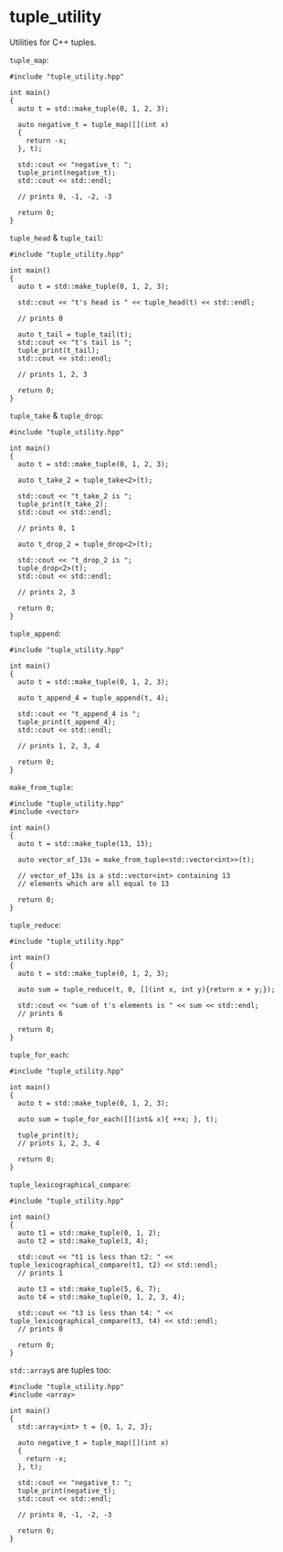 tuple_utility
=============

Utilities for C++ tuples.

`tuple_map`:

    #include "tuple_utility.hpp"
    
    int main()
    {
      auto t = std::make_tuple(0, 1, 2, 3);
    
      auto negative_t = tuple_map([](int x)
      {
        return -x;
      }, t);
    
      std::cout << "negative_t: ";
      tuple_print(negative_t);
      std::cout << std::endl;

      // prints 0, -1, -2, -3
    
      return 0;
    }
   
`tuple_head` & `tuple_tail`:

    #include "tuple_utility.hpp"

    int main()
    {
      auto t = std::make_tuple(0, 1, 2, 3);

      std::cout << "t's head is " << tuple_head(t) << std::endl;
      
      // prints 0

      auto t_tail = tuple_tail(t);
      std::cout << "t's tail is ";
      tuple_print(t_tail);
      std::cout << std::endl;

      // prints 1, 2, 3

      return 0;
    }

`tuple_take` & `tuple_drop`:

    #include "tuple_utility.hpp"

    int main()
    {
      auto t = std::make_tuple(0, 1, 2, 3);

      auto t_take_2 = tuple_take<2>(t);

      std::cout << "t_take_2 is ";
      tuple_print(t_take_2);
      std::cout << std::endl;

      // prints 0, 1

      auto t_drop_2 = tuple_drop<2>(t);

      std::cout << "t_drop_2 is ";
      tuple_drop<2>(t);
      std::cout << std::endl;

      // prints 2, 3

      return 0;
    }

`tuple_append`:

    #include "tuple_utility.hpp"

    int main()
    {
      auto t = std::make_tuple(0, 1, 2, 3);

      auto t_append_4 = tuple_append(t, 4);

      std::cout << "t_append_4 is ";
      tuple_print(t_append_4);
      std::cout << std::endl;

      // prints 1, 2, 3, 4

      return 0;
    }

`make_from_tuple`:

    #include "tuple_utility.hpp"
    #include <vector>

    int main()
    {
      auto t = std::make_tuple(13, 13);

      auto vector_of_13s = make_from_tuple<std::vector<int>>(t);

      // vector_of_13s is a std::vector<int> containing 13
      // elements which are all equal to 13

      return 0;
    }

`tuple_reduce`:

    #include "tuple_utility.hpp"

    int main()
    {
      auto t = std::make_tuple(0, 1, 2, 3);

      auto sum = tuple_reduce(t, 0, [](int x, int y){return x + y;});

      std::cout << "sum of t's elements is " << sum << std::endl;
      // prints 6

      return 0;
    }

`tuple_for_each`:

    #include "tuple_utility.hpp"

    int main()
    {
      auto t = std::make_tuple(0, 1, 2, 3);

      auto sum = tuple_for_each([](int& x){ ++x; }, t);

      tuple_print(t);
      // prints 1, 2, 3, 4

      return 0;
    }

`tuple_lexicographical_compare`:

    #include "tuple_utility.hpp"

    int main()
    {
      auto t1 = std::make_tuple(0, 1, 2);
      auto t2 = std::make_tuple(3, 4);

      std::cout << "t1 is less than t2: " << tuple_lexicographical_compare(t1, t2) << std::endl;
      // prints 1

      auto t3 = std::make_tuple(5, 6, 7);
      auto t4 = std::make_tuple(0, 1, 2, 3, 4);

      std::cout << "t3 is less than t4: " << tuple_lexicographical_compare(t3, t4) << std::endl;
      // prints 0

      return 0;
    }

`std::array`s are tuples too:

    #include "tuple_utility.hpp"
    #include <array>

    int main()
    {
      std::array<int> t = {0, 1, 2, 3};
    
      auto negative_t = tuple_map([](int x)
      {
        return -x;
      }, t);
    
      std::cout << "negative_t: ";
      tuple_print(negative_t);
      std::cout << std::endl;

      // prints 0, -1, -2, -3
    
      return 0;
    }

